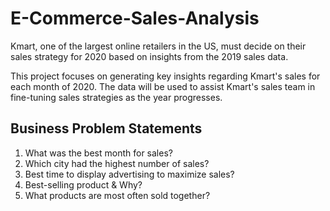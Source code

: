 # E-Commerce-Sales-Analysis
Kmart, one of the largest online retailers in the US, must decide on their sales strategy for 2020 based on insights from the 2019 sales data.

This project focuses on generating key insights regarding Kmart's sales for each month of 2020. The data will be used to assist Kmart's sales team in fine-tuning sales strategies as the year progresses.

## Business Problem Statements

1. What was the best month for sales?
2. Which city had the highest number of sales?
3. Best time to display advertising to maximize sales?
4. Best-selling product & Why?
5. What products are most often sold together?

